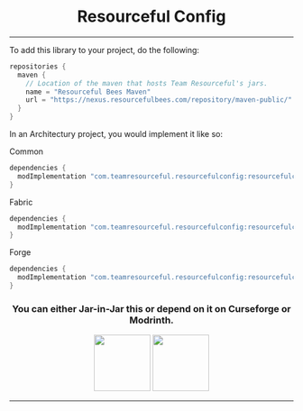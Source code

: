 <div align="center">

# Resourceful Config

</div>

---

To add this library to your project, do the following:

```groovy
repositories {
  maven {
    // Location of the maven that hosts Team Resourceful's jars.
    name = "Resourceful Bees Maven"
    url = "https://nexus.resourcefulbees.com/repository/maven-public/"
  }
}
```

In an Architectury project, you would implement it like so:

Common
```groovy
dependencies {
  modImplementation "com.teamresourceful.resourcefulconfig:resourcefulconfig-common-1.20.4:2.4.4"
}
```

Fabric
```groovy
dependencies {
  modImplementation "com.teamresourceful.resourcefulconfig:resourcefulconfig-fabric-1.20.4:2.4.4"
}
```

Forge
```groovy
dependencies {
  modImplementation "com.teamresourceful.resourcefulconfig:resourcefulconfig-forge-1.20.4:2.4.4"
}
```

<div align="center">

<h3>You can either Jar-in-Jar this or depend on it on Curseforge or Modrinth.</h3>

<a href="https://www.curseforge.com/minecraft/mc-mods/resourceful-config"><img width=100 src="https://cdn.apexminecrafthosting.com/img/uploads/2021/05/21163117/curseforge-logo.png"/></a>
<a href="https://modrinth.com/mod/resourceful-config"><img width=100 src="https://github.com/modrinth/art/blob/main/Branding/Mark/mark-light__400x400.png"/></a>

</div>

---

